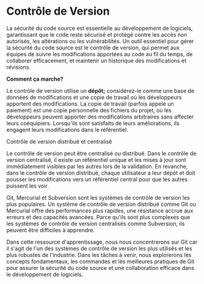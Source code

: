 # Contrôle de Version

La sécurité du code source est essentielle au développement de logiciels, garantissant que le code reste sécurisé et protégé contre les accès non autorisés, les altérations ou les vulnérabilités. Un outil essentiel pour gérer la sécurité du code source est le contrôle de version, qui permet aux équipes de suivre les modifications apportées au code au fil du temps, de collaborer efficacement, et maintenir un historique des modifications et révisions. 

**Comment ça marche?**

Le contrôle de version utilise un **dépôt;** considérez-le comme une base de données de modifications et une copie de travail où les développeurs apportent des modifications. La copie de travail (parfois appelé un paiement) est une copie personnelle des fichiers du projet, où les développeurs peuvent apporter des modifications arbitraires sans affecter leurs coéquipiers. Lorsqu'ils sont satisfaits de leurs améliorations, ils engagent leurs modifications dans le référentiel.

Contrôle de version distribué et centralisé

Le contrôle de version peut être centralisé ou distribué. Dans le contrôle de version centralisé, il existe un référentiel unique et les mises à jour sont immédiatement visibles par les autres lors de la validation. En revanche, dans le contrôle de version distribué, chaque utilisateur a leur dépôt et doit pousser les modifications vers un référentiel central pour que les autres puissent les voir.

Git, Mercurial et Subversion sont les systèmes de contrôle de version les plus populaires. Un système de contrôle de version distribué comme Git ou Mercurial offre des performances plus rapides, une résistance accrue aux erreurs et des capacités avancées. Parce qu'ils sont plus complexes que les systèmes de contrôle de version centralisés comme Subversion, ils peuvent être difficiles à apprendre.

Dans cette ressource d'apprentissage, nous nous concentrerons sur Git car il s'agit de l'un des systèmes de contrôle de version les plus utilisés et les plus robustes de l'industrie. Dans les tâches à venir, nous explorerons les concepts fondamentaux, les commandes et les meilleures pratiques de Git pour assurer la sécurité du code source et une collaboration efficace dans le développement de logiciels.
